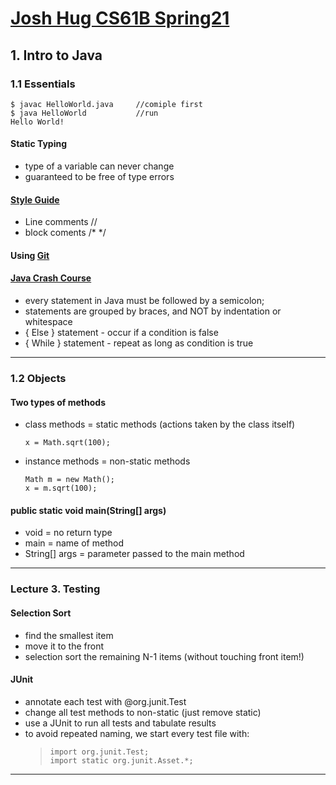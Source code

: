 # [Josh Hug CS61B Spring21](https://joshhug.gitbooks.io/hug61b/content/chap1/chap11.html)

## 1. Intro to Java
### 1.1 Essentials

```
$ javac HelloWorld.java     //comiple first 
$ java HelloWorld           //run
Hello World! 
```

#### Static Typing
- type of a variable can never change
- guaranteed to be free of type errors

#### [Style Guide](https://sp19.datastructur.es/materials/guides/style-guide.html)
- Line comments // 
- block coments /* */

#### Using [Git](https://sp18.datastructur.es/materials/guides/using-git.html)

#### [Java Crash Course](https://sp18.datastructur.es/materials/hw/hw0/hw0.html)
- every statement in Java must be followed by a semicolon;
- statements are grouped by braces, and NOT by indentation or whitespace
- { Else } statement - occur if a condition is false
- { While } statement - repeat as long as condition is true

---

### 1.2 Objects
#### Two types of methods
- class methods = static methods (actions taken by the class itself)
    ```
    x = Math.sqrt(100);
    ```
- instance methods = non-static methods
    ```
    Math m = new Math();
    x = m.sqrt(100);
    ```

#### public static void main(String[] args)
- void = no return type
- main = name of method
- String[] args = parameter passed to the main method

---

### Lecture 3. Testing
#### Selection Sort
- find the smallest item
- move it to the front
- selection sort the remaining N-1 items (without touching front item!)

#### JUnit
- annotate each test with @org.junit.Test
- change all test methods to non-static (just remove static)
- use a JUnit to run all tests and tabulate results
- to avoid repeated naming, we start every test file with:
    > `import org.junit.Test;` <br>
    > `import static org.junit.Asset.*;`

---

<!-- ### 2.1 Lists
#### bits
> All information in your computer is stored in memory as a sequence of ones and zeros <br>
> 72 and H are all stored as 01001000, java differentiates them by looking at their types

#### 8 primitive types
byte, short, int, long, float, double, boolean, char

#### Reference types
class, array
 -->
